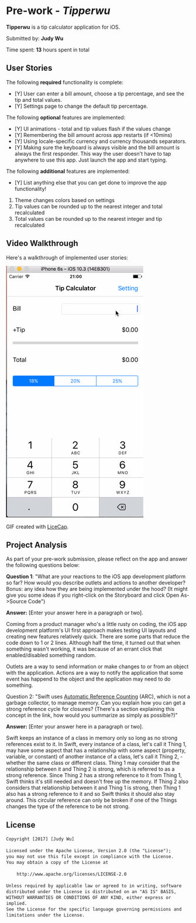 # Pre-work - *Tipperwu*

**Tipperwu** is a tip calculator application for iOS.

Submitted by: **Judy Wu**

Time spent: **13** hours spent in total

## User Stories

The following **required** functionality is complete:

* [Y] User can enter a bill amount, choose a tip percentage, and see the tip and total values.
* [Y] Settings page to change the default tip percentage.

The following **optional** features are implemented:
* [Y] UI animations - total and tip values flash if the values change
* [Y] Remembering the bill amount across app restarts (if <10mins)
* [Y] Using locale-specific currency and currency thousands separators.
* [Y] Making sure the keyboard is always visible and the bill amount is always the first responder. This way the user doesn't have to tap anywhere to use this app. Just launch the app and start typing.

The following **additional** features are implemented:

- [Y] List anything else that you can get done to improve the app functionality!
1. Theme changes colors based on settings
2. Tip values can be rounded up to the nearest integer and total recalculated
3. Total values can be rounded up to the nearest integer and tip recalculated

## Video Walkthrough 

Here's a walkthrough of implemented user stories:

<img src='https://github.com/jpie0510/Tipperwu/blob/master/Tipperwu%20Part%201.gif' title='Video Walkthrough part 1' width='' alt='Video Walkthrough' />

GIF created with [LiceCap](http://www.cockos.com/licecap/).

## Project Analysis

As part of your pre-work submission, please reflect on the app and answer the following questions below:

**Question 1**: "What are your reactions to the iOS app development platform so far? How would you describe outlets and actions to another developer? Bonus: any idea how they are being implemented under the hood? (It might give you some ideas if you right-click on the Storyboard and click Open As->Source Code")

**Answer:** [Enter your answer here in a paragraph or two].

Coming from a product manager who's a little rusty on coding, the iOS app development platform's UI first approach makes testing UI layouts and creating new features relatively quick. There are some parts that reduce the code down to 1 or 2 lines. Although half the time, it turned out that when something wasn't working, it was because of an errant click that enabled/disabled something random. 

Outlets are a way to send information or make changes to or from an object with the application. Actions are a way to notify the application that some event has happend to the object and the application may need to do something.


Question 2: "Swift uses [Automatic Reference Counting](https://developer.apple.com/library/content/documentation/Swift/Conceptual/Swift_Programming_Language/AutomaticReferenceCounting.html#//apple_ref/doc/uid/TP40014097-CH20-ID49) (ARC), which is not a garbage collector, to manage memory. Can you explain how you can get a strong reference cycle for closures? (There's a section explaining this concept in the link, how would you summarize as simply as possible?)"

**Answer:** [Enter your answer here in a paragraph or two].

Swift keeps an instance of a class in memory only so long as no strong references exist to it. In Swift, every instance of a class, let's call it Thing 1, may have some aspect that has a relationship with some aspect (property, variable, or constant) of another instance of a class, let's call it Thing 2, - whether the same class or different class. Thing 1 may consider that the relationship between it and Thing 2 is strong, which is referred to as a strong reference. Since Thing 2 has a strong reference to it from Thing 1, Swift thinks it's still needed and doesn't free up the memory. If Thing 2 also considers that relationship between it and Thing 1 is strong, then Thing 1 also has a strong reference to it and so Swift thinks it should also stay around. This circular reference can only be broken if one of the Things changes the type of the reference to be not strong.



## License

    Copyright [2017] [Judy Wu]

    Licensed under the Apache License, Version 2.0 (the "License");
    you may not use this file except in compliance with the License.
    You may obtain a copy of the License at

        http://www.apache.org/licenses/LICENSE-2.0

    Unless required by applicable law or agreed to in writing, software
    distributed under the License is distributed on an "AS IS" BASIS,
    WITHOUT WARRANTIES OR CONDITIONS OF ANY KIND, either express or implied.
    See the License for the specific language governing permissions and
    limitations under the License.
